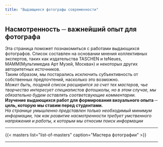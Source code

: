 ```yaml
---
title: "Выдающиеся фотографы современности"
---
```

## Насмотренность ─ важнейший опыт для фотографа

Эта страница поможет познакомиться с работами выдающихся фотографов. Список составлен на основании мнения коллективных экспертов, таких как издательства TASCHEN и teNeues, МАММ(Мультимедиа Арт Музей, Москва») и некоторых других авторитетных источников.  
Таким образом, мы постарались исключить субъективность от собственных предпочтений, насколько это возможно.  
*Может быть, поздней список расширится за счет тех мастеров, чье творчество интересует специалистов фотошколы, но в этом случае, мы обязательно будем оставлять соответсвующие комментарии.*  
**Изучение выдающихся работ для формирования визуального опыта ─ цель, которую мы ставим перед студентами.**  
*На странице умышленно представлен только необходимый минимум информации, так как развитие насмотренности требует умственного напряжения и работы, к которым мы относим поиск информации*

---

{{< masters list="list-of-masters" caption="Мастера фотографии" >}}

---
